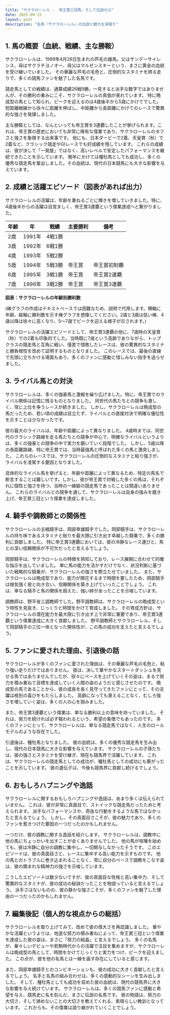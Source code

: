 ```yaml
---
title: "サクラローレル -  帝王賞三冠馬、そして伝説の父"
date: 2025-09-15
layout: post
description: "名馬『サクラローレル』の伝説と魅力を深堀り"
---
```


## 1. 馬の概要（血統、戦績、主な勝鞍）

サクラローレルは、1989年4月26日生まれの芦毛の雄馬。父はサンデーサイレンス、母はサクラチヨノオー、母父はマルゼンスキーという、まさに黄金の血統を受け継いでいました。  その華麗な芦毛の毛色と、圧倒的なスタミナを誇る走りで、多くの競馬ファンを魅了した名馬です。

競走馬としての戦績は、通算成績26戦9勝。一見すると派手な数字ではありませんが、その勝利の重みにこそ、サクラローレルの真価が表れています。  特に晩成型の馬として知られ、ピークを迎えるのは4歳後半から5歳にかけてでした。  短距離戦線から徐々に距離を伸ばし、中距離から長距離にかけてのレースで驚異的な強さを発揮しました。

主な勝鞍としては、なんといっても帝王賞を3連覇したことが挙げられます。これは、帝王賞の歴史においても非常に稀有な偉業であり、サクラローレルのタフさと強さを象徴する出来事です。  他にも、日本ダービーで2着、天皇賞（秋）で2着など、クラシック競走やGIレースでも好成績を残しています。  これらの成績は、彼が決して「一発屋」ではなく、高いレベルで安定したパフォーマンスを継続できたことを示しています。  晩年にかけては種牡馬としても成功し、多くの優秀な競走馬を輩出しました。その血統は、現代の日本競馬にも大きな影響を与えています。


## 2. 成績と活躍エピソード（図表があれば出力）

サクラローレルの活躍は、年齢を重ねるごとに輝きを増していきました。特に、4歳後半からの活躍は目覚ましく、帝王賞3連覇という偉業達成へと繋がりました。

| 年齢 | 年 | 戦績 | 主要勝利 | 備考 |
|---|---|---|---|---|
| 2歳 | 1991年 | 4戦1勝 |  |  |
| 3歳 | 1992年 | 6戦1勝 |  |  |
| 4歳 | 1993年 | 5戦2勝 |  |  |
| 5歳 | 1994年 | 5戦3勝 | 帝王賞 | 帝王賞初制覇 |
| 6歳 | 1995年 | 3戦1勝 | 帝王賞 | 帝王賞2連覇 |
| 7歳 | 1996年 | 3戦2勝 | 帝王賞 | 帝王賞3連覇 |


**図表：サクラローレルの年齢別勝利数**

(棒グラフの作成はテキストベースでは困難なため、説明で代用します。横軸に年齢、縦軸に勝利数を示す棒グラフを想像してください。2歳と3歳は低い棒、4歳以降は徐々に高くなり、5～7歳でピークを迎える様子が示されます。)


サクラローレルの活躍エピソードとして、帝王賞3連覇の他に、7歳時の天皇賞（秋）での2着も印象的でした。当時既に7歳という高齢でありながら、トップクラスの競走馬と互角に戦い、僅差で惜敗したレースは、彼の驚異的なスタミナと勝負根性を改めて証明するものとなりました。  このレースでは、最後の直線で先頭に立ちかける場面もあり、多くのファンに感動と惜しみない拍手を送らせました。


## 3. ライバル馬との対決

サクラローレルは、多くの強豪馬と激戦を繰り広げました。特に、帝王賞でのライバル関係は記憶に残るものとなりました。  同世代の馬たちとの競争も激しく、常に上位を争うレースが続きました。  しかし、サクラローレルは晩成型の馬だったため、若い頃の成績は目立たず、ライバルとの直接対決で明確な優位性を示すことは少なかったです。

彼の最大のライバルは、年齢や距離によって異なりました。  4歳時までは、同世代のクラシック路線を走る馬たちとの競争が中心で、明確なライバルというよりは、多くの強豪との競争の中で実力を磨いていく段階でした。  しかし、5歳以降の長距離路線、特に帝王賞では、当時最強馬と呼ばれた多くの馬と激突しました。  これらのレースでは、サクラローレルの圧倒的なスタミナと粘り強さが、ライバルを凌駕する要因となりました。


具体的なライバル馬を挙げると、年齢や距離によって異なるため、特定の馬名で断言することは難しいです。しかし、彼が帝王賞で対戦した多くの馬は、それぞれに個性と強さを持つ、当時の一線級の競走馬であったことは間違いありません。  これらのライバルとの競争を通して、サクラローレルは自身の強みを磨き上げ、帝王賞三冠という偉業を達成しました。


## 4. 騎手や調教師との関係性

サクラローレルの主戦騎手は、岡部幸雄騎手でした。岡部騎手は、サクラローレルの持ち味であるスタミナと粘りを最大限に引き出す卓越した騎乗で、多くの勝利に貢献しました。  特に帝王賞3連覇においては、彼の冷静なレース運びと、馬との深い信頼関係が不可欠だったと言えるでしょう。

岡部騎手は、サクラローレルの特徴を熟知しており、レース展開に合わせて的確な指示を出していました。  単に馬の能力を活かすだけでなく、状況判断に基づいた戦略的な騎乗が、サクラローレルの強さを際立たせていました。  また、サクラローレルは晩成型であり、能力が開花するまで時間を要したため、岡部騎手は根気強く彼と向き合い、信頼関係を築き上げていったことでしょう。  これは、単なる騎手と馬の関係を超えた、強い絆があったことを示唆しています。


調教師は、野平省三調教師でした。野平調教師は、サクラローレルの晩成型という特性を見抜き、じっくりと時間をかけて育成しました。  その育成方針は、サクラローレルの潜在能力を最大限に引き出す上で非常に重要であり、帝王賞3連覇という偉業達成に大きく貢献しました。  野平調教師とサクラローレル、そして岡部騎手の三位一体となった関係性が、この馬の成功を支えたと言えるでしょう。


## 5. ファンに愛された理由、引退後の話

サクラローレルが多くのファンに愛された理由は、その華麗な芦毛の毛色と、粘り強い走りだけではありません。  彼は、決して華やかなスタートダッシュを見せる馬ではありませんでしたが、徐々にペースを上げていくその姿は、まるで努力を積み重ねて目標を達成していく人間の姿のようだと感じさせたのです。  晩成型の馬であることから、彼の成長を長く見守ってきたファンにとって、その活躍は格別の喜びをもたらしました。  高齢になっても衰えることなく、むしろ強さを増していく姿は、多くの人の心を掴みました。

また、帝王賞3連覇という偉業は、単なる勝利以上の意味を持っていました。  それは、努力を続ければ必ず報われるという、希望の象徴でもあったのです。  多くのファンにとって、サクラローレルは、単なる競走馬ではなく、人生のロールモデルのような存在でした。


引退後は、種牡馬となりました。  彼の血統は、多くの優秀な競走馬を生み出し、現代の日本競馬に大きな影響を与えています。  サクラローレルの子孫たちは、彼の強さとスタミナを受け継ぎ、現在も競馬界で活躍しています。  これは、サクラローレルの競走馬としての成功が、種牡馬としての成功にも繋がったことを示しています。  彼の遺伝子は、今後も競馬界に貢献し続けるでしょう。


## 6. おもしろハプニングや逸話

サクラローレルに関するおもしろハプニングや逸話は、あまり多くは伝えられていません。  これは、彼が非常に真面目で、ストイックな競走馬だったためと考えられます。  派手なパフォーマンスや、奇抜な行動をするような馬ではなかったと言えるでしょう。  しかし、その真面目さこそが、彼の魅力であり、多くのファンを惹きつけた要因の一つだったのかもしれません。

一つだけ、彼の調教に関する逸話を紹介します。  サクラローレルは、調教中に他の馬にちょっかいを出すことが全くありませんでした。  他の馬が喧嘩を始めても、彼は冷静に自分の調教に集中し、一切関与しなかったそうです。  このエピソードは、彼の真面目さと、レースに集中する高い能力を示すものです。  他の馬とのトラブルに巻き込まれることなく、常に自分のペースで調教をこなす姿は、彼の類まれな精神力の強さを示唆しています。


こうしたエピソードは数少ないですが、彼の真面目な性格と高い集中力、そして驚異的なスタミナが、彼の成功の秘訣だったことを物語っていると言えるでしょう。  派手さはないものの、彼の静かな強さこそが、多くのファンを魅了した理由の一つだったのかもしれません。


## 7. 編集後記（個人的な視点からの総括）

サクラローレルを取り上げてみて、改めて彼の偉大さを再認識しました。  華やかな活躍というよりは、地道な努力の積み重ねによって、帝王賞三冠という偉業を達成した彼の姿は、まさに「努力の結晶」と言えるでしょう。  多くの名馬が、華々しいデビューや若駒時代からの活躍で注目を集めますが、サクラローレルは晩成型の馬として、時間をかけてじっくりと実力をつけ、ピークを迎えました。  この点が、彼を他の名馬とは一線を画す存在にしていると感じます。

また、岡部幸雄騎手とのコンビネーションも、彼の成功に大きく貢献したと言えるでしょう。  名手と名馬の組み合わせは、多くの感動的なシーンを生み出しました。  そして、種牡馬としても成功を収めた彼の血統は、現代の競馬界に大きな影響を与え続けています。  サクラローレルは、多くの競馬ファンに感動と希望を与え、競馬史に名を刻んだ、まさに伝説の名馬です。  彼の物語は、努力の大切さ、そして諦めないことの大切さを教えてくれる、素晴らしい教訓となっています。  これからも、その偉業は語り継がれていくことでしょう。
